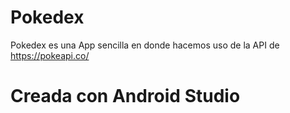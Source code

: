 # Pokedex

Pokedex es una App sencilla en donde hacemos uso de la API de https://pokeapi.co/ 

# Creada con Android Studio
